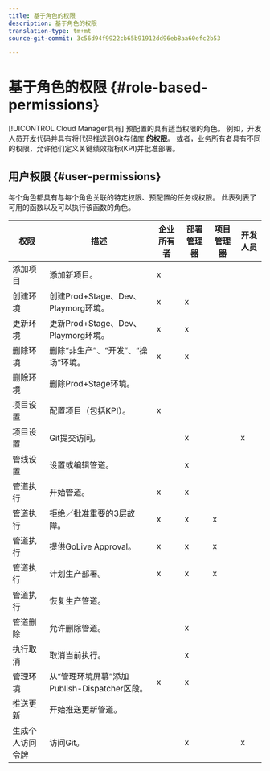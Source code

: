 ```yaml
---
title: 基于角色的权限
description: 基于角色的权限
translation-type: tm+mt
source-git-commit: 3c56d94f9922cb65b91912dd96eb8aa60efc2b53

---
```



# 基于角色的权限 {#role-based-permissions}

[!UICONTROL Cloud Manager具有] 预配置的具有适当权限的角色。 例如，开发人员开发代码并具有将代码推送到Git存储库 **的权限**。 或者，业务所有者具有不同的权限，允许他们定义关键绩效指标(KPI)并批准部署。

## 用户权限 {#user-permissions}

每个角色都具有与每个角色关联的特定权限、预配置的任务或权限。 此表列表了可用的函数以及可以执行该函数的角色。

| 权限 | 描述 | 企业所有者 | 部署管理器 | 项目管理器 | 开发人员 |
|--- |--- |--- |--- |--- |--- |
| 添加项目 | 添加新项目。 | x |  |  |  |
| 创建环境 | 创建Prod+Stage、Dev、Playmorg环境。 | x | x |  |  |
| 更新环境 | 更新Prod+Stage、Dev、Playmorg环境。 | x | x |  |  |
| 删除环境 | 删除“非生产”、“开发”、“操场”环境。 | x | x |  |  |
| 删除环境 | 删除Prod+Stage环境。 |  |  |  |  |
| 项目设置 | 配置项目（包括KPI）。 | x |  |  |  |
| 项目设置 | Git提交访问。 |  | x |  | x |
| 管线设置 | 设置或编辑管道。 |  | x |  |  |
| 管道执行 | 开始管道。 | x | x |  |  |
| 管道执行 | 拒绝／批准重要的3层故障。 | x | x | x |  |
| 管道执行 | 提供GoLive Approval。 | x | x | x |  |
| 管道执行 | 计划生产部署。 | x | x | x |  |
| 管道执行 | 恢复生产管道。 |  |  |  |  |
| 管道删除 | 允许删除管道。 |  | x |  |  |
| 执行取消 | 取消当前执行。 |  | x |  |  |
| 管理环境 | 从“管理环境屏幕”添加Publish-Dispatcher区段。 | x | x |  |  |  |
| 推送更新 | 开始推送更新管道。 |  |  |  |  |
| 生成个人访问令牌 | 访问Git。 |  | x |  | x |


